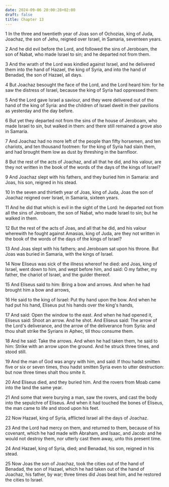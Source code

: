 ```yaml
---
date: 2024-09-06 20:00:28+02:00
draft: false
title: Chapter 13
---
```




1 In the three and twentieth year of Joas son of Ochozias, king of Juda, Joachaz, the son of Jehu, reigned over Israel, in Samaria, seventeen years.

2 And he did evil before the Lord, and followed the sins of Jeroboam, the son of Nabat, who made Israel to sin; and he departed not from them.

3 And the wrath of the Lord was kindled against Israel, and he delivered them into the hand of Hazael, the king of Syria, and into the hand of Benadad, the son of Hazael, all days.

4 But Joachaz besought the face of the Lord, and the Lord heard him: for he saw the distress of Israel, because the king of Syria had oppressed them:

5 And the Lord gave Israel a saviour, and they were delivered out of the hand of the king of Syria: and the children of Israel dwelt in their pavilions as yesterday and the day before.

6 But yet they departed not from the sins of the house of Jeroboam, who made Israel to sin, but walked in them: and there still remained a grove also in Samaria.

7 And Joachaz had no more left of the people than fifty horsemen, and ten chariots, and ten thousand footmen: for the king of Syria had slain them, and had brought them low as dust by threshing in the barnfloor.

8 But the rest of the acts of Joachaz, and all that he did, and his valour, are they not written in the book of the words of the days of the kings of Israel?

9 And Joachaz slept with his fathers, and they buried him in Samaria: and Joas, his son, reigned in his stead.

10 In the seven and thirtieth year of Joas, king of Juda, Joas the son of Joachaz reigned over Israel, in Samaria, sixteen years.

11 And he did that which is evil in the sight of the Lord: he departed not from all the sins of Jeroboam, the son of Nabat, who made Israel to sin; but he walked in them.

12 But the rest of the acts of Joas, and all that he did, and his valour wherewith he fought against Amasias, king of Juda, are they not written in the book of the words of the days of the kings of Israel?

13 And Joas slept with his fathers; and Jeroboam sat upon his throne. But Joas was buried in Samaria, with the kings of Israel.

14 Now Eliseus was sick of the illness whereof he died: and Joas, king of Israel, went down to him, and wept before him, and said: O my father, my father, the chariot of Israel, and the guider thereof.

15 And Eliseus said to him: Bring a bow and arrows. And when he had brought him a bow and arrows,

16 He said to the king of Israel: Put thy hand upon the bow. And when he had put his hand, Eliseus put his hands over the king's hands,

17 And said: Open the window to the east. And when he had opened it, Eliseus said: Shoot an arrow. And he shot. And Eliseus said: The arrow of the Lord's deliverance, and the arrow of the deliverance from Syria: and thou shalt strike the Syrians in Aphec, till thou consume them.

18 And he said: Take the arrows. And when he had taken them, he said to him: Strike with an arrow upon the ground. And he struck three times, and stood still.

19 And the man of God was angry with him, and said: If thou hadst smitten five or six or seven times, thou hadst smitten Syria even to utter destruction: but now three times shalt thou smite it.

20 And Eliseus died, and they buried him. And the rovers from Moab came into the land the same year.

21 And some that were burying a man, saw the rovers, and cast the body into the sepulchre of Eliseus. And when it had touched the bones of Eliseus, the man came to life and stood upon his feet.

22 Now Hazael, king of Syria, afflicted Israel all the days of Joachaz.

23 And the Lord had mercy on them, and returned to them, because of his covenant, which he had made with Abraham, and Isaac, and Jacob: and he would not destroy them, nor utterly cast them away, unto this present time.

24 And Hazael, king of Syria, died; and Benadad, his son, reigned in his stead.

25 Now Joas the son of Joachaz, took the cities out of the hand of Benadad, the son of Hazael, which he had taken out of the hand of Joachaz, his father, by war; three times did Joas beat him, and he restored the cities to Israel.

